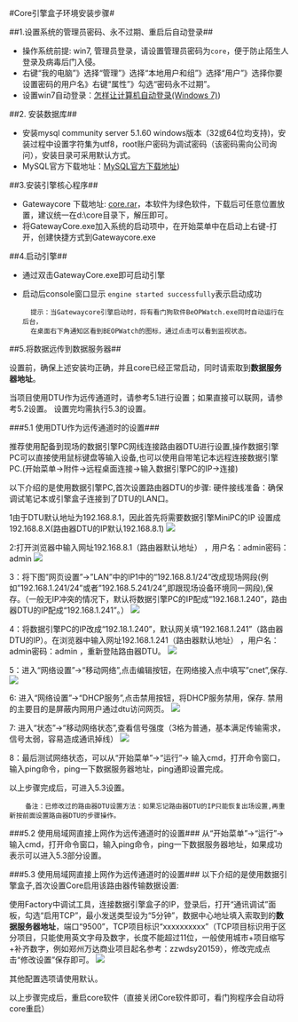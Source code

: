 #Core引擎盒子环境安装步骤#


##1.设置系统的管理员密码、永不过期、重启后自动登录##

- 操作系统前提: win7, 管理员登录，请设置管理员密码为`core`，便于防止陌生人登录及病毒后门入侵。
- 右键“我的电脑”》选择“管理”》选择“本地用户和组”》选择“用户”》选择你要设置密码的用户名》右键“属性”》勾选“密码永不过期”。
- 设置win7自动登录：[怎样让计算机自动登录(Windows 7)](http://jingyan.baidu.com/article/455a9950ec8ae8a16627788a.html)) 



##2. 安装数据库##

- 安装mysql community server 5.1.60 windows版本（32或64位均支持)，安装过程中设置字符集为utf8，root账户密码为调试密码（该密码需向公司询问），安装目录可采用默认方式。 
- MySQL官方下载地址：[MySQL官方下载地址](http://downloads.mysql.com/archives/community/))

##3.安装引擎核心程序##
- Gatewaycore  下载地址: [core.rar](http://beop.rnbtech.com.hk/static/help/BEOPGatewayCore_2015_12_18.rar)，本软件为绿色软件，下载后可任意位置放置，建议统一在d:\core目录下，解压即可。
- 将GatewayCore.exe加入系统的启动项中，在开始菜单中在启动上右键-打开，创建快捷方式到Gatewaycore.exe


##4.启动引擎##
- 通过双击GatewayCore.exe即可启动引擎
- 启动后console窗口显示 `engine started successfully`表示启动成功

		提示：当Gatewaycore引擎启动时，将有看门狗软件BeOPWatch.exe同时自动运行在后台，
		在桌面右下角通知区看到BEOPWatch的图标，通过点击可以看到监视状态。

##5.将数据远传到数据服务器##

设置前，确保上述安装均正确，并且core已经正常启动，同时请索取到**数据服务器地址**。

当项目使用DTU作为远传通道时，请参考5.1进行设置；如果直接可以联网，请参考5.2设置。 设置完均需执行5.3的设置。

###5.1 使用DTU作为远传通道时的设置###


推荐使用配备到现场的数据引擎PC网线连接路由器DTU进行设置,操作数据引擎PC可以直接使用鼠标键盘等输入设备,也可以使用自带笔记本远程连接数据引擎PC.(开始菜单->附件->远程桌面连接->输入数据引擎PC的IP->连接)

以下介绍的是使用数据引擎PC,首次设置路由器DTU的步骤: 硬件接线准备：确保调试笔记本或引擎盒子连接到了DTU的LAN口。

1由于DTU默认地址为192.168.8.1，因此首先将需要数据引擎MiniPC的IP 设置成192.168.8.X(路由器DTU的IP默认192.168.8.1)
 ![](http://beop.rnbtech.com.hk/static/images/download/dtu001.png)

2:打开浏览器中输入网址192.168.8.1（路由器默认地址） ，用户名：admin密码：admin
  ![](http://beop.rnbtech.com.hk/static/images/download/dtu002.png)

3：将下图”网页设置”->”LAN”中的IP1中的“192.168.8.1/24”改成现场网段(例如”192.168.1.241/24”或者”192.168.5.241/24”,即跟现场设备环境同一网段),保存。（一般无IP冲突的情况下，默认将数据引擎PC的IP配成“192.168.1.240”，路由器DTU的IP配成“192.168.1.241”。）
  ![](http://beop.rnbtech.com.hk/static/images/download/dtu003.png)

4：将数据引擎PC的IP改成“192.18.1.240”，默认网关填“192.168.1.241”（路由器DTU的IP）。在浏览器中输入网址192.168.1.241（路由器默认地址） ，用户名：admin密码：admin ，重新登陆路由器DTU。
  ![](http://beop.rnbtech.com.hk/static/images/download/dtu004.png)

5：进入“网络设置”->“移动网络”,点击编辑按钮，在网络接入点中填写”cnet”,保存.
  ![](http://beop.rnbtech.com.hk/static/images/download/dtu005.png)

6: 进入“网络设置”->“DHCP服务”,点击禁用按钮，将DHCP服务禁用，保存. 禁用的主要目的是屏蔽内网用户通过dtu访问网页。
  ![](http://beop.rnbtech.com.hk/static/images/download/dtu006.png)

7: 进入“状态”->“移动网络状态”,查看信号强度（3格为普通，基本满足传输需求，信号太弱，容易造成通讯掉线）
  ![](http://beop.rnbtech.com.hk/static/images/download/dtu007.png)

8：最后测试网络状态，可以从“开始菜单”->“运行”-> 输入cmd，打开命令窗口，输入ping命令，ping一下数据服务器地址，ping通即设置完成。

以上步骤完成后，可进入5.3设置。

		备注：已修改过的路由器DTU设置方法：如果忘记路由器DTU的IP只能恢复出场设置,再重新按前面设置路由器DTU的步骤操作。

###5.2 使用局域网直接上网作为远传通道时的设置###
  从“开始菜单”->“运行”-> 输入cmd，打开命令窗口，输入ping命令，ping一下数据服务器地址，如果成功表示可以进入5.3部分设置。


###5.3 使用局域网直接上网作为远传通道时的设置###
以下介绍的是使用数据引擎盒子,首次设置Core启用该路由器传输数据设置:

 使用Factory中调试工具，连接数据引擎盒子的IP，登录后，打开“通讯调试”面板，勾选“启用TCP”，最小发送类型设为“5分钟”，数据中心地址填入索取到的**数据服务器地址**，端口“9500”，TCP项目标识“xxxxxxxxxx”（TCP项目标识用于区分项目，只能使用英文字母及数字，长度不能超过11位，一般使用城市+项目缩写+补齐数字，例如郑州万达商业项目起名参考：zzwdsy20159），修改完成点击“修改设置”保存即可。
![](http://beop.rnbtech.com.hk/static/images/download/dtu008.png)

其他配置选项请使用默认。

以上步骤完成后，重启core软件（直接关闭Core软件即可，看门狗程序会自动将core重启）
